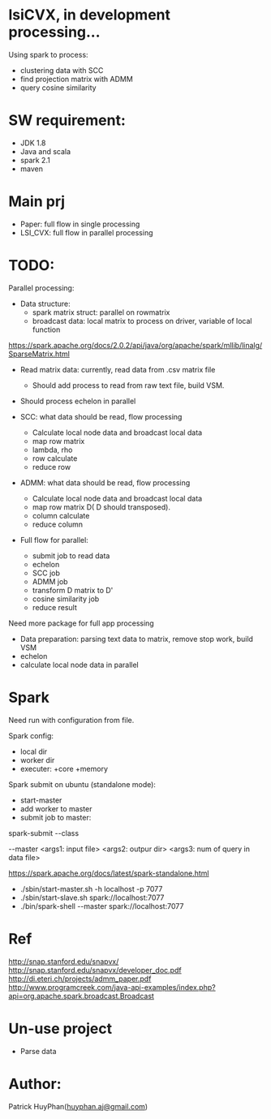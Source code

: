 # lsiCVX, in development processing...
Using spark to process:
- clustering data with SCC
- find projection matrix with ADMM
- query cosine similarity

# SW requirement:
- JDK 1.8
- Java and scala
- spark 2.1
- maven

# Main prj
- Paper: full flow in single processing
- LSI_CVX: full flow in parallel processing

# TODO:
Parallel processing:
- Data structure: 
    - spark matrix struct: parallel on rowmatrix
    - broadcast data: local matrix to process on driver, variable of local function    

https://spark.apache.org/docs/2.0.2/api/java/org/apache/spark/mllib/linalg/SparseMatrix.html


- Read matrix data: currently, read data from .csv matrix file
    + Should add process to read from raw text file, build VSM.
- Should process echelon in parallel

- SCC: what data should be read, flow processing
    + Calculate local node data and broadcast local data
    + map row matrix
    + lambda, rho
    + row calculate
    + reduce row
- ADMM: what data should be read, flow processing
    + Calculate local node data and broadcast local data
    + map row matrix D( D should transposed).
    + column calculate
    + reduce column

- Full flow for parallel: 
    + submit job to read data
    + echelon
    + SCC job
    + ADMM job
    + transform D matrix to D' 
    + cosine similarity job
    + reduce result

Need more package for full app processing 
- Data preparation: parsing text data to matrix, remove stop work, build VSM
- echelon
- calculate local node data in parallel


# Spark
Need run with configuration from file.

Spark config:
- local dir
- worker dir
- executer: 
    +core
    +memory

Spark submit on ubuntu (standalone mode):
- start-master
- add worker to master
- submit job to master:
 
spark-submit <jar file> 
            --class <main class> 
            --master <spark-master> 
            <args1: input file> 
            <args2: outpur dir> 
            <args3: num of query in data file>



https://spark.apache.org/docs/latest/spark-standalone.html
- ./sbin/start-master.sh -h localhost -p 7077
- ./sbin/start-slave.sh spark://localhost:7077
- ./bin/spark-shell --master spark://localhost:7077


# Ref
http://snap.stanford.edu/snapvx/
http://snap.stanford.edu/snapvx/developer_doc.pdf
http://di.eteri.ch/projects/admm_paper.pdf
http://www.programcreek.com/java-api-examples/index.php?api=org.apache.spark.broadcast.Broadcast


# Un-use project
- Parse data

# Author:
Patrick HuyPhan(huyphan.aj@gmail.com)